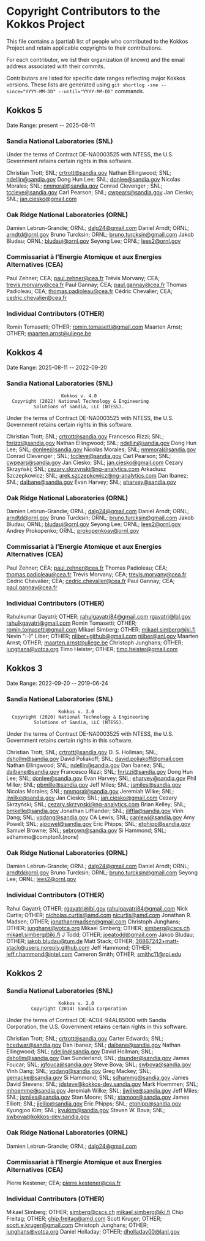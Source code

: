 # Copyright Contributors to the Kokkos Project

This file contains a (partial) list of people who contributed to the Kokkos Project
and retain applicable copyrights to their contributions.

For each contributor, we list their organization (if known) and the email
address associated with their commits.

Contributors are listed for specific date ranges reflecting major Kokkos versions.
These lists are generated using `git shortlog -sne --since="YYYY-MM-DD" --until="YYYY-MM-DD"`
commands.

## Kokkos 5

Date Range: present -- 2025-08-11

### Sandia National Laboratories (SNL)

Under the terms of Contract DE-NA0003525 with NTESS,
the U.S. Government retains certain rights in this software.

Christian Trott; SNL; crtrott@sandia.gov
Nathan Ellingwood; SNL; ndellin@sandia.gov
Dong Hun Lee; SNL; donlee@sandia.gov
Nicolas Morales; SNL; nmmoral@sandia.gov
Conrad Clevenger ; SNL; tccleve@sandia.gov
Carl Pearson; SNL; cwpears@sandia.gov
Jan Ciesko; SNL; jan.ciesko@gmail.com

### Oak Ridge National Laboratories (ORNL)

Damien Lebrun-Grandie; ORNL; dalg24@gmail.com
Daniel Arndt; ORNL; arndtd@ornl.gov
Bruno Turcksin; ORNL; bruno.turcksin@gmail.com
Jakob Bludau; ORNL; bludauj@ornl.gov
Seyong Lee; ORNL; lees2@ornl.gov

### Commissariat à l’Energie Atomique et aux Energies Alternatives (CEA)

Paul Zehner; CEA; paul.zehner@cea.fr
Trévis Morvany; CEA; trevis.morvany@cea.fr
Paul Gannay; CEA; paul.gannay@cea.fr
Thomas Padioleau; CEA; thomas.padioleau@cea.fr
Cédric Chevalier; CEA; cedric.chevalier@cea.fr

### Individual Contributors (OTHER)

Romin Tomasetti; OTHER; romin.tomasetti@gmail.com
Maarten Arnst; OTHER; maarten.arnst@uliege.be

## Kokkos 4

Date Range: 2025-08-11 -- 2022-09-20

### Sandia National Laboratories (SNL)

                        Kokkos v. 4.0
      Copyright (2022) National Technology & Engineering
              Solutions of Sandia, LLC (NTESS).

Under the terms of Contract DE-NA0003525 with NTESS,
the U.S. Government retains certain rights in this software.

Christian Trott; SNL; crtrott@sandia.gov
Francesco Rizzi; SNL; fnrizzi@sandia.gov
Nathan Ellingwood; SNL; ndellin@sandia.gov
Dong Hun Lee; SNL; donlee@sandia.gov
Nicolas Morales; SNL; nmmoral@sandia.gov
Conrad Clevenger ; SNL; tccleve@sandia.gov
Carl Pearson; SNL; cwpears@sandia.gov
Jan Ciesko; SNL; jan.ciesko@gmail.com
Cezary Skrzyński; SNL; cezary.skrzynski@ng-analytics.com
Arkadiusz Szczepkowicz; SNL; arek.szczepkowicz@ng-analytics.com
Dan Ibanez; SNL; daibane@sandia.gov
Evan Harvey; SNL; eharvey@sandia.gov

### Oak Ridge National Laboratories (ORNL)

Damien Lebrun-Grandie; ORNL; dalg24@gmail.com
Daniel Arndt; ORNL; arndtd@ornl.gov
Bruno Turcksin; ORNL; bruno.turcksin@gmail.com
Jakob Bludau; ORNL; bludauj@ornl.gov
Seyong Lee; ORNL; lees2@ornl.gov
Andrey Prokopenko; ORNL; prokopenkoav@ornl.gov

### Commissariat à l’Energie Atomique et aux Energies Alternatives (CEA)

Paul Zehner; CEA; paul.zehner@cea.fr
Thomas Padioleau; CEA; thomas.padioleau@cea.fr
Trévis Morvany; CEA; trevis.morvany@cea.fr
Cédric Chevalier; CEA; cedric.chevalier@cea.fr
Paul Gannay; CEA; paul.gannay@cea.fr

### Individual Contributors (OTHER)

Rahulkumar Gayatri; OTHER; rahulgayatri84@gmail.com rgayatri@lbl.gov rahulkgayatri@gmail.com
Romin Tomasetti; OTHER; romin.tomasetti@gmail.com
Mikael Simberg; OTHER; mikael.simberg@iki.fi
Nevin ":-)" Liber; OTHER; nliber+github@gmail.com nliber@anl.gov
Maarten Arnst; OTHER; maarten.arnst@uliege.be
Christoph Junghans; OTHER; junghans@votca.org
Timo Heister; OTHER; timo.heister@gmail.com

## Kokkos 3

Date Range: 2022-09-20 -- 2019-06-24

### Sandia National Laboratories (SNL)

                       Kokkos v. 3.0
      Copyright (2020) National Technology & Engineering
              Solutions of Sandia, LLC (NTESS).

Under the terms of Contract DE-NA0003525 with NTESS,
the U.S. Government retains certain rights in this software.

Christian Trott; SNL; crtrott@sandia.gov
D. S. Hollman; SNL; dshollm@sandia.gov
David Poliakoff; SNL; david.poliakoff@gmail.com
Nathan Ellingwood; SNL; ndellin@sandia.gov
Dan Ibanez; SNL; daibane@sandia.gov
Francesco Rizzi; SNL; fnrizzi@sandia.gov
Dong Hun Lee; SNL; donlee@sandia.gov
Evan Harvey; SNL; eharvey@sandia.gov
Phil Miller; SNL; pbmille@sandia.gov
Jeff Miles; SNL; jsmiles@sandia.gov
Nicolas Morales; SNL; nmmoral@sandia.gov
Jeremiah Wilke; SNL; jjwilke@sandia.gov
Jan Ciesko; SNL; jan.ciesko@gmail.com
Cezary Skrzyński; SNL; cezary.skrzynski@ng-analytics.com
Brian Kelley; SNL; bmkelle@sandia.gov
Jonathan Lifflander; SNL; jliffla@sandia.gov
Vinh Dang; SNL; vqdang@sandia.gov
CA Lewis; SNL; canlewi@sandia.gov
Amy Powell; SNL; ajpowel@sandia.gov
Eric Phipps; SNL; etphipp@sandia.gov
Samuel Browne; SNL; sebrown@sandia.gov
Si Hammond; SNL; sdhammo@compton1.(none)

### Oak Ridge National Laboratories (ORNL)

Damien Lebrun-Grandie; ORNL; dalg24@gmail.com
Daniel Arndt; ORNL; arndtd@ornl.gov
Bruno Turcksin; ORNL; bruno.turcksin@gmail.com
Seyong Lee; ORNL; lees2@ornl.gov

### Individual Contributors (OTHER)

Rahul Gayatri; OTHER; rgayatri@lbl.gov rahulgayatri84@gmail.com
Nick Curtis; OTHER; nicholas.curtis@amd.com nicurtis@amd.com
Jonathan R. Madsen; OTHER; jonathanrmadsen@gmail.com
Christoph Junghans; OTHER; junghans@votca.org
Mikael Simberg; OTHER; simberg@cscs.ch mikael.simberg@iki.fi
J Todd; OTHER; joeatodd@gmail.com
Jakob Bludau; OTHER; jakob.bludau@tum.de
Matt Stack; OTHER; 36867242+matt-stack@users.noreply.github.com
Jeff Hammond; OTHER; jeff.r.hammond@intel.com
Cameron Smith; OTHER; smithc11@rpi.edu

## Kokkos 2

### Sandia National Laboratories (SNL)

                       Kokkos v. 2.0
             Copyright (2014) Sandia Corporation

Under the terms of Contract DE-AC04-94AL85000 with Sandia Corporation,
the U.S. Government retains certain rights in this software.

Christian Trott; SNL; crtrott@sandia.gov
Carter Edwards; SNL; hcedwar@sandia.gov
Dan Ibanez; SNL; daibane@sandia.gov
Nathan Ellingwood; SNL; ndellin@sandia.gov
David Hollman; SNL; dshollm@sandia.gov
Dan Sunderland; SNL; dsunder@sandia.gov
James Foucar; SNL; jgfouca@sandia.gov
Steve Bova; SNL; swbova@sandia.gov
Vinh Dang; SNL; vqdang@sandia.gov
Greg Mackey; SNL; gemacke@sandia.gov
Si Hammond; SNL; sdhammo@sandia.gov
James David Stevens; SNL; jdsteve@kokkos-dev.sandia.gov
Mark Hoemmen; SNL; mhoemme@sandia.gov
Jeremiah Wilke; SNL; jjwilke@sandia.gov
Jeff Miles; SNL; jsmiles@sandia.gov
Stan Moore; SNL; stamoor@sandia.gov
James Elliott; SNL; jjellio@sandia.gov
Eric Phipps; SNL; etphipp@sandia.gov
Kyungjoo Kim; SNL; kyukim@sandia.gov
Steven W. Bova; SNL; swbova@kokkos-dev.sandia.gov

### Oak Ridge National Laboratories (ORNL)

Damien Lebrun-Grandie; ORNL; dalg24@gmail.com

### Commissariat à l’Energie Atomique et aux Energies Alternatives (CEA)

Pierre Kestener; CEA; pierre.kestener@cea.fr

### Individual Contributors (OTHER)

Mikael Simberg; OTHER; simberg@cscs.ch mikael.simberg@iki.fi
Chip Freitag; OTHER; chip.freitag@amd.com
Scott Kruger; OTHER; scott.e.kruger@gmail.com
Christoph Junghans; OTHER; junghans@votca.org
Daniel Holladay; OTHER; dholladay00@lanl.gov


